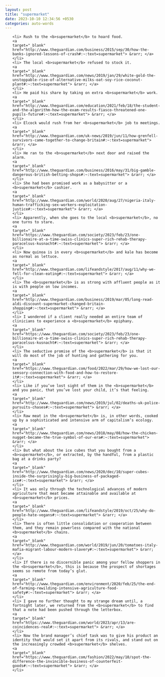 ```yaml
---
layout: post
title: "supermarket"
date: 2023-10-10 12:34:56 +0530
categories: auto-words
---
```

<ol>

    <li> Rush to the <b>supermarket</b> to hoard food.
    <a 
    target="_blank" 
    href="http://www.theguardian.com/business/2015/sep/30/how-the-banks-ignored-lessons-of-crash#:~:text=supermarket"> &rarr; </a>
    </li>
    <li> The local <b>supermarket</b> refused to stock it.
    <a 
    target="_blank" 
    href="http://www.theguardian.com/news/2019/jan/29/white-gold-the-unstoppable-rise-of-alternative-milks-oat-soy-rice-coconut-plant#:~:text=supermarket"> &rarr; </a>
    </li>
    <li> He paid his share by taking on extra <b>supermarket</b> work.
    <a 
    target="_blank" 
    href="http://www.theguardian.com/education/2021/feb/18/the-student-and-the-algorithm-how-the-exam-results-fiasco-threatened-one-pupils-future#:~:text=supermarket"> &rarr; </a>
    </li>
    <li> Elcock would rush from her <b>supermarket</b> job to meetings.
    <a 
    target="_blank" 
    href="http://www.theguardian.com/uk-news/2019/jun/11/how-grenfell-survivors-came-together-to-change-britain#:~:text=supermarket"> &rarr; </a>
    </li>
    <li> He ran to the <b>supermarket</b> next door and raised the alarm.
    <a 
    target="_blank" 
    href="http://www.theguardian.com/business/2016/may/31/big-gamble-dangerous-british-betting-shops#:~:text=supermarket"> &rarr; </a>
    </li>
    <li> She had been promised work as a babysitter or a <b>supermarket</b> cashier.
    <a 
    target="_blank" 
    href="http://www.theguardian.com/world/2020/aug/27/nigeria-italy-human-trafficking-sex-workers-exploitation-justice#:~:text=supermarket"> &rarr; </a>
    </li>
    <li> Apparently, when she goes to the local <b>supermarket</b>, no one turns to stare.
    <a 
    target="_blank" 
    href="https://www.theguardian.com/society/2023/feb/23/one-billionaire-at-a-time-swiss-clinics-super-rich-rehab-therapy-paracelsus-kusnacht#:~:text=supermarket"> &rarr; </a>
    </li>
    <li> Now quinoa is in every <b>supermarket</b> and kale has become as normal as lettuce.
    <a 
    target="_blank" 
    href="http://www.theguardian.com/lifeandstyle/2017/aug/11/why-we-fell-for-clean-eating#:~:text=supermarket"> &rarr; </a>
    </li>
    <li> The <b>supermarket</b> is as strong with affluent people as it is with people on low incomes.
    <a 
    target="_blank" 
    href="http://www.theguardian.com/business/2019/mar/05/long-read-aldi-discount-supermarket-changed-britain-shopping#:~:text=supermarket"> &rarr; </a>
    </li>
    <li> I wondered if a client really needed an entire team of clinicians to experience a <b>supermarket</b> epiphany.
    <a 
    target="_blank" 
    href="https://www.theguardian.com/society/2023/feb/23/one-billionaire-at-a-time-swiss-clinics-super-rich-rehab-therapy-paracelsus-kusnacht#:~:text=supermarket"> &rarr; </a>
    </li>
    <li> The seductive promise of the <b>supermarket</b> is that it will do most of the job of hunting and gathering for you.
    <a 
    target="_blank" 
    href="https://www.theguardian.com/food/2022/mar/29/how-we-lost-our-sensory-connection-with-food-and-how-to-restore-it#:~:text=supermarket"> &rarr; </a>
    </li>
    <li> Like if you’ve lost sight of them in the <b>supermarket</b> and you panic, that you’ve lost your child, it’s that feeling.
    <a 
    target="_blank" 
    href="http://www.theguardian.com/news/2019/jul/02/deaths-uk-police-pursuits-chases#:~:text=supermarket"> &rarr; </a>
    </li>
    <li> Raw meat in the <b>supermarket</b> is, in other words, cooked up by a sophisticated and intensive arm of capitalism’s ecology.
    <a 
    target="_blank" 
    href="http://www.theguardian.com/news/2018/may/08/how-the-chicken-nugget-became-the-true-symbol-of-our-era#:~:text=supermarket"> &rarr; </a>
    </li>
    <li> But what about the ice cubes that you bought from a <b>supermarket</b>, or extracted, by the handful, from a plastic bag at a drinks party?
    <a 
    target="_blank" 
    href="http://www.theguardian.com/news/2020/dec/10/super-cubes-inside-the-surprisingly-big-business-of-packaged-ice#:~:text=supermarket"> &rarr; </a>
    </li>
    <li> It was only through the technological advances of modern agriculture that meat became attainable and available at <b>supermarket</b> prices.
    <a 
    target="_blank" 
    href="http://www.theguardian.com/lifeandstyle/2019/oct/25/why-do-people-hate-vegans#:~:text=supermarket"> &rarr; </a>
    </li>
    <li> There is often little consolidation or cooperation between them, and they remain powerless compared with the national <b>supermarket</b> chains.
    <a 
    target="_blank" 
    href="http://www.theguardian.com/world/2019/jun/20/tomatoes-italy-mafia-migrant-labour-modern-slavery#:~:text=supermarket"> &rarr; </a>
    </li>
    <li> If there is no discernible panic among your fellow shoppers in the <b>supermarket</b>, this is because the prospect of shortages seems so remote from today’s glut.
    <a 
    target="_blank" 
    href="http://www.theguardian.com/environment/2020/feb/25/the-end-of-farming-rewilding-intensive-agriculture-food-safety#:~:text=supermarket"> &rarr; </a>
    </li>
    <li> I gave no further thought to my strange dream until, a fortnight later, we returned from the <b>supermarket</b> to find that a note had been pushed through the letterbox.
    <a 
    target="_blank" 
    href="https://www.theguardian.com/world/2023/apr/13/are-coincidences-real#:~:text=supermarket"> &rarr; </a>
    </li>
    <li> Now the brand manager’s chief task was to give his product an identity that would set it apart from its rivals, and stand out on the increasingly crowded <b>supermarket</b> shelves.
    <a 
    target="_blank" 
    href="https://www.theguardian.com/fashion/2022/may/10/spot-the-difference-the-invincible-business-of-counterfeit-goods#:~:text=supermarket"> &rarr; </a>
    </li>
